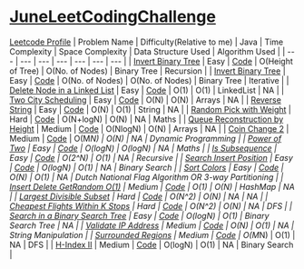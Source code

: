 # [JuneLeetCodingChallenge](https://leetcode.com/explore/featured/card/june-leetcoding-challenge/)
[Leetcode Profile](https://leetcode.com/ritikajain/)
| Problem Name | Difficulty(Relative to me) | Java | Time Complexity | Space Complexity | Data Structure Used | Algorithm Used |
| --- | --- | --- | --- | --- | --- | --- |
| [Invert Binary Tree](https://leetcode.com/explore/featured/card/june-leetcoding-challenge/539/week-1-june-1st-june-7th/3347/) | Easy | [Code](https://github.com/RitikaJain8818/JuneLeetCodingChallenge/blob/master/Week%201/Invert%20Binary%20Tree%20Recursive.java) | O(Height of Tree) | O(No. of Nodes) | Binary Tree | Recursion  |
| [Invert Binary Tree](https://leetcode.com/explore/featured/card/june-leetcoding-challenge/539/week-1-june-1st-june-7th/3347/) | Easy | [Code](https://github.com/RitikaJain8818/JuneLeetCodingChallenge/blob/master/Week%201/Invert%20Binary%20Tree%20Iterative.java) | O(No. of Nodes) | O(No. of Nodes) | Binary Tree | Iterative  |
| [Delete Node in a Linked List](https://leetcode.com/explore/featured/card/june-leetcoding-challenge/539/week-1-june-1st-june-7th/3348/) | Easy | [Code](https://github.com/RitikaJain8818/JuneLeetCodingChallenge/blob/master/Week%201/Delete%20Node%20in%20a%20Linked%20List) | O(1) | O(1) | LinkedList | NA  |
| [Two City Scheduling](https://leetcode.com/explore/challenge/card/june-leetcoding-challenge/539/week-1-june-1st-june-7th/3349/) | Easy | [Code](https://github.com/RitikaJain8818/JuneLeetCodingChallenge/blob/master/Week%201/Two%20City%20Scheduling) | O(N) | O(N) | Arrays | NA |
| [Reverse String](https://leetcode.com/explore/challenge/card/june-leetcoding-challenge/539/week-1-june-1st-june-7th/3350/) | Easy | [Code](https://github.com/RitikaJain8818/JuneLeetCodingChallenge/blob/master/Week%201/Reverse%20String) | O(N) | O(1) | String | NA |
| [Random Pick with Weight](https://leetcode.com/explore/featured/card/june-leetcoding-challenge/539/week-1-june-1st-june-7th/3351/) | Hard | [Code](https://github.com/RitikaJain8818/JuneLeetCodingChallenge/blob/master/Week%201/Random%20Pick%20with%20Weight) | O(N+logN) | O(N) | NA | Maths |
| [Queue Reconstruction by Height](https://leetcode.com/explore/featured/card/june-leetcoding-challenge/539/week-1-june-1st-june-7th/3352/) | Medium | [Code](https://github.com/RitikaJain8818/JuneLeetCodingChallenge/blob/master/Week%201/Queue%20Reconstruction%20by%20Height) | O(NlogN) | O(N) | Arrays | NA |
| [Coin Change 2](https://leetcode.com/explore/challenge/card/june-leetcoding-challenge/539/week-1-june-1st-june-7th/3353/) | Medium | [Code](https://github.com/RitikaJain8818/JuneLeetCodingChallenge/blob/master/Week%201/Coin%20Change%202) | O(M*N) | O(N) | NA | Dynamic Programming |
| [Power of Two](https://leetcode.com/explore/challenge/card/june-leetcoding-challenge/540/week-2-june-8th-june-14th/3354/) | Easy | [Code](https://github.com/RitikaJain8818/JuneLeetCodingChallenge/blob/master/Week%202/Power%20of%20Two) | O(logN) | O(logN) | NA | Maths |
| [Is Subsequence](https://leetcode.com/explore/challenge/card/june-leetcoding-challenge/540/week-2-june-8th-june-14th/3355/) | Easy | [Code](https://github.com/RitikaJain8818/JuneLeetCodingChallenge/blob/master/Week%202/Is%20Subsequence) | O(2^N) | O(1) | NA | Recursive |
| [Search Insert Position](https://leetcode.com/explore/challenge/card/june-leetcoding-challenge/540/week-2-june-8th-june-14th/3356/) | Easy | [Code](https://github.com/RitikaJain8818/JuneLeetCodingChallenge/blob/master/Week%202/Search%20Insert%20Position) | O(logN) | O(1) | NA | Binary Search |
| [Sort Colors](https://leetcode.com/explore/challenge/card/june-leetcoding-challenge/540/week-2-june-8th-june-14th/3357/) | Easy | [Code](https://github.com/RitikaJain8818/JuneLeetCodingChallenge/blob/master/Week%202/Sort%20Colors) | O(N) | O(1) | NA | Dutch National Flag Algorithm OR 3-way Partitioning |
| [Insert Delete GetRandom O(1)](https://leetcode.com/explore/challenge/card/june-leetcoding-challenge/540/week-2-june-8th-june-14th/3358/) | Medium | [Code](https://github.com/RitikaJain8818/JuneLeetCodingChallenge/blob/master/Week%202/Insert%20Delete%20GetRandom%20O(1)) | O(1) | O(N) | HashMap | NA |
| [Largest Divisible Subset](https://leetcode.com/explore/challenge/card/june-leetcoding-challenge/540/week-2-june-8th-june-14th/3359/) | Hard | [Code](https://github.com/RitikaJain8818/JuneLeetCodingChallenge/blob/master/Week%202/Largest%20Divisible%20Subset) | O(N^2) | O(N) | NA | NA |
| [Cheapest Flights Within K Stops](https://leetcode.com/explore/challenge/card/june-leetcoding-challenge/540/week-2-june-8th-june-14th/3360/) | Hard | [Code](https://github.com/RitikaJain8818/JuneLeetCodingChallenge/blob/master/Week%202/Cheapest%20Flights%20Within%20K%20Stops) | O(N^2) | O(N) | NA | DFS |
| [Search in a Binary Search Tree](https://leetcode.com/explore/challenge/card/june-leetcoding-challenge/541/week-3-june-15th-june-21st/3361/) | Easy | [Code](https://github.com/RitikaJain8818/JuneLeetCodingChallenge/blob/master/Week%203/Search%20in%20BST) | O(logN) | O(1) | Binary Search Tree | NA |
| [Validate IP Address](https://leetcode.com/explore/challenge/card/june-leetcoding-challenge/541/week-3-june-15th-june-21st/3362/) | Medium | [Code](https://github.com/RitikaJain8818/JuneLeetCodingChallenge/blob/master/Week%203/Validate%20IP%20Address) | O(N) | O(1) | NA | String Manipulation |
| [Surrounded Regions](https://leetcode.com/explore/challenge/card/june-leetcoding-challenge/541/week-3-june-15th-june-21st/3363/) | Medium | [Code](https://github.com/RitikaJain8818/JuneLeetCodingChallenge/blob/master/Week%203/Surrounded%20Regions) | O(M*N) | O(1) | NA | DFS |
| [H-Index II](https://leetcode.com/explore/challenge/card/june-leetcoding-challenge/541/week-3-june-15th-june-21st/3364/) | Medium | [Code](https://github.com/RitikaJain8818/JuneLeetCodingChallenge/blob/master/Week%203/H-Index%20II) | O(logN) | O(1) | NA | Binary Search |
